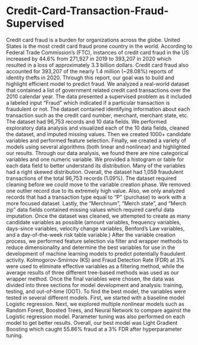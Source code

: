# Credit-Card-Transaction-Fraud-Supervised
Credit card fraud is a burden for organizations across 
the globe. United States is the most credit card fraud 
prone country in the world. According to Federal 
Trade Commission’s (FTC), instances of credit card 
fraud in the US increased by 44.6% from 271,927 in 
2019 to 393,207 in 2020 which resulted in a loss of 
approximately 3.3 billion dollars. Credit card fraud 
also accounted for 393,207 of the nearly 1.4 million 
(~28.08%) reports of identity thefts in 2020. Through 
this report, our goal was to build and highlight efficient 
model to predict fraud. We analyzed a real-world 
dataset that contained a list of government related 
credit card transactions over the 2010 calendar year. 
The data presented a supervised problem as it 
included a labeled input “Fraud” which indicated if a
particular transaction is fraudulent or not. The dataset contained identifying information about 
each transaction such as the credit card number, merchant, merchant state, etc. The dataset had 
96,753 records and 10 data fields. We performed exploratory data analysis and visualized each 
of the 10 data fields, cleaned the dataset, and imputed missing values. Then we created 1000+ 
candidate variables and performed feature selection. Finally, we created a variety of models using 
several algorithms (both linear and nonlinear) and highlighted our results. 
Through our data analysis, we found there are nine categorical variables and one numeric 
variable. We provided a histogram or table for each data field to better understand its distribution.
Many of the variables had a right skewed distribution. Overall, the dataset had 1,059 fraudulent 
transactions of the total 96,753 records (1.09%). The dataset required cleaning before we could 
move to the variable creation phase. We removed one outlier record due to its extremely high 
value. Also, we only analyzed records that had a transaction type equal to “P” (purchase) to work 
with a more focused dataset. Lastly, the “Merchnum”, “Merch state”, and “Merch zip” data fields 
contained missing values which required careful data imputation.
Once the dataset was cleaned, we attempted to create as many candidate variables as possible 
(amount variables, frequency variables, days-since variables, velocity change variables, 
Benford’s Law variables, and a day-of-the-week risk table variable.) After the variable creation 
process, we performed feature selection via filter and wrapper methods to reduce dimensionality
and determine the best variables for use in the development of machine learning models to predict 
potentially fraudulent activity. Kolmogorov-Smirnov (KS) and Fraud Detection Rate (FDR) at 3% 
were used to eliminate effective variables as a filtering method, while the average results of three 
different tree-based methods was used as our wrapper method. Once the final variables were 
chosen, the data was divided into three sections for model development and analysis: training, 
testing, and out-of-time (OOT). 
To find the best model, the variables were tested in several different models. First, we started 
with a baseline model Logistic regression. Next, we explored multiple nonlinear models such as 
Random Forest, Boosted Trees, and Neural Network to compare against the Logistic regression 
model. Parameter tuning was also performed on each model to get better results. Overall, our 
best model was Light Gradient Boosting which caught 55.86% fraud at a 3% FDR after 
hyperparameter tuning.
